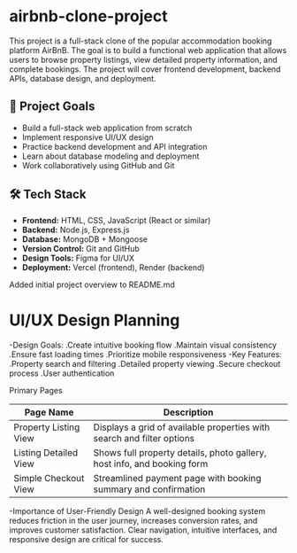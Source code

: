 # airbnb-clone-project
This project is a full-stack clone of the popular accommodation booking platform AirBnB. The goal is to build a functional web application that allows users to browse property listings, view detailed property information, and complete bookings. The project will cover frontend development, backend APIs, database design, and deployment.
## 🎯 Project Goals

- Build a full-stack web application from scratch
- Implement responsive UI/UX design
- Practice backend development and API integration
- Learn about database modeling and deployment
- Work collaboratively using GitHub and Git

## 🛠 Tech Stack

- **Frontend:** HTML, CSS, JavaScript (React or similar)
- **Backend:** Node.js, Express.js
- **Database:** MongoDB + Mongoose
- **Version Control:** Git and GitHub
- **Design Tools:** Figma for UI/UX
- **Deployment:** Vercel (frontend), Render (backend)
  
Added initial project overview to README.md

# UI/UX Design Planning

-Design Goals:
.Create intuitive booking flow
.Maintain visual consistency
.Ensure fast loading times
.Prioritize mobile responsiveness
-Key Features:
.Property search and filtering
.Detailed property viewing
.Secure checkout process
.User authentication

Primary Pages

| Page Name              | Description                                                                 |
|------------------------|-----------------------------------------------------------------------------|
| Property Listing View  | Displays a grid of available properties with search and filter options      |
| Listing Detailed View  | Shows full property details, photo gallery, host info, and booking form     |
| Simple Checkout View   | Streamlined payment page with booking summary and confirmation              |


-Importance of User-Friendly Design
A well-designed booking system reduces friction in the user journey, increases conversion rates, and improves customer satisfaction. Clear navigation, intuitive interfaces, and responsive design are critical for success.
